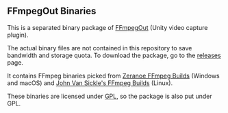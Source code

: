 FFmpegOut Binaries
------------------

This is a separated binary package of [FFmpegOut] (Unity video capture plugin).

[FFmpegOut]: https://github.com/keijiro/FFmpegOut

The actual binary files are not contained in this repository to save bandwidth
and storage quota. To download the package, go to the [releases] page.

[releases]: https://github.com/keijiro/FFmpegOutBinaries/releases

It contains FFmpeg binaries picked from [Zeranoe FFmpeg Builds] (Windows and
macOS) and [John Van Sickle's FFmpeg Builds] (Linux).

[Zeranoe FFmpeg Builds]: https://ffmpeg.zeranoe.com/builds/
[John Van Sickle's FFmpeg Builds]: https://johnvansickle.com/ffmpeg/

These binaries are licensed under [GPL], so the package is also put under GPL.

[GPL]: LICENSE.txt
